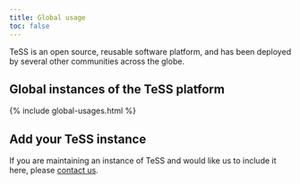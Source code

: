 ```yaml
--- 
title: Global usage
toc: false
---
```


TeSS is an open source, reusable software platform, and has been
deployed by several other communities across the globe.

## Global instances of the TeSS platform
{% include global-usages.html %}

## Add your TeSS instance
If you are maintaining an instance of TeSS and would like us to include it here, 
please [contact us](contact).